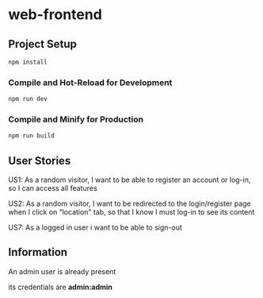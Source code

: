 # web-frontend

## Project Setup

```sh
npm install
```

### Compile and Hot-Reload for Development

```sh
npm run dev
```

### Compile and Minify for Production

```sh
npm run build
```

## User Stories
US1: As a random visitor, I want to be able to register an account or log-in, so I can access all features

US2: As a random visitor, I want to be redirected to the login/register page when I click on “location" tab, so that I know I must log-in to see its content

US7: As a logged in user i want to be able to sign-out
## Information 
An admin user is already present

its credentials are <b>admin:admin</b>